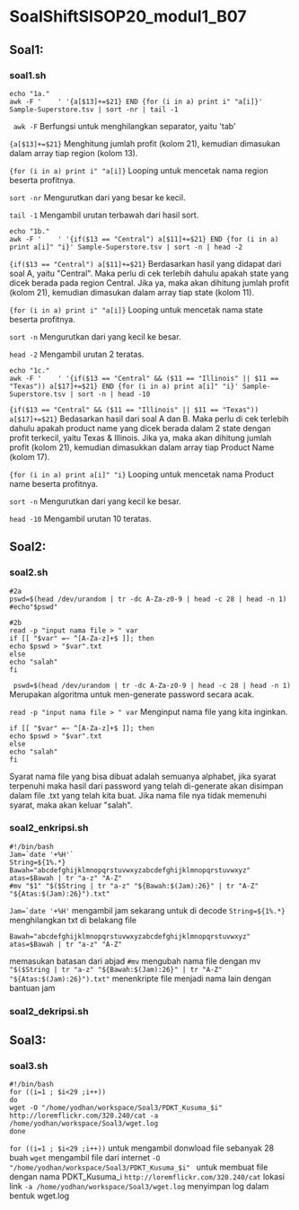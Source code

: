 # SoalShiftSISOP20_modul1_B07
## Soal1:
### soal1.sh
```
echo "1a."
awk -F '	' '{a[$13]+=$21} END {for (i in a) print i" "a[i]}' Sample-Superstore.tsv | sort -nr | tail -1
```
``` awk -F```
Berfungsi untuk menghilangkan separator, yaitu 'tab'

```{a[$13]+=$21}```
Menghitung jumlah profit (kolom 21), kemudian dimasukan dalam array tiap region (kolom 13).

```{for (i in a) print i" "a[i]}```
Looping untuk mencetak nama region beserta profitnya.

```sort -nr```
Mengurutkan dari yang besar ke kecil.

```tail -1```
Mengambil urutan terbawah dari hasil sort.

```
echo "1b."
awk -F '	' '{if($13 == "Central") a[$11]+=$21} END {for (i in a) print a[i]" "i}' Sample-Superstore.tsv | sort -n | head -2
```
```{if($13 == "Central") a[$11]+=$21}```
Berdasarkan hasil yang didapat dari soal A, yaitu "Central". Maka perlu di cek terlebih dahulu apakah state yang dicek berada pada region Central. Jika ya, maka akan dihitung jumlah profit (kolom 21), kemudian dimasukan dalam array tiap state (kolom 11).

```{for (i in a) print i" "a[i]}```
Looping untuk mencetak nama state beserta profitnya.

```sort -n```
Mengurutkan dari yang kecil ke besar.

```head -2```
Mengambil urutan 2 teratas.

```
echo "1c."
awk -F '	' '{if($13 == "Central" && ($11 == "Illinois" || $11 == "Texas")) a[$17]+=$21} END {for (i in a) print a[i]" "i}' Sample-Superstore.tsv | sort -n | head -10
```
```{if($13 == "Central" && ($11 == "Illinois" || $11 == "Texas")) a[$17]+=$21}```
Bedasarkan hasil dari soal A dan B. Maka perlu di cek terlebih dahulu apakah product name yang dicek berada dalam 2 state dengan profit terkecil, yaitu Texas & Illinois. Jika ya, maka akan dihitung jumlah profit (kolom 21), kemudian dimasukkan dalam array tiap Product Name (kolom 17).

```{for (i in a) print a[i]" "i}```
Looping untuk mencetak nama Product name beserta profitnya.


```sort -n```
Mengurutkan dari yang kecil ke besar.

```head -10```
Mengambil urutan 10 teratas.
## Soal2:
### soal2.sh
```
#2a
pswd=$(head /dev/urandom | tr -dc A-Za-z0-9 | head -c 28 | head -n 1)
#echo"$pswd"

#2b
read -p "input nama file > " var
if [[ "$var" =~ ^[A-Za-z]+$ ]]; then
echo $pswd > "$var".txt
else
echo "salah"
fi
```
``` pswd=$(head /dev/urandom | tr -dc A-Za-z0-9 | head -c 28 | head -n 1)``` 
Merupakan algoritma untuk men-generate password secara acak.

```read -p "input nama file > " var```
Menginput nama file yang kita inginkan.
```
if [[ "$var" =~ ^[A-Za-z]+$ ]]; then
echo $pswd > "$var".txt
else
echo "salah"
fi
```
Syarat nama file yang bisa dibuat adalah semuanya alphabet, jika syarat terpenuhi maka hasil dari password yang telah di-generate akan disimpan dalam file .txt yang telah kita buat. Jika nama file nya tidak memenuhi syarat, maka akan keluar "salah".
### soal2_enkripsi.sh
```
#!/bin/bash
Jam=`date '+%H'`
String=${1%.*}
Bawah="abcdefghijklmnopqrstuvwxyzabcdefghijklmnopqrstuvwxyz"
atas=$Bawah | tr "a-z" "A-Z"
#mv "$1" "$($String | tr "a-z" "${Bawah:$(Jam):26}" | tr "A-Z" "${Atas:$(Jam):26}").txt"
```
```Jam=`date '+%H'```
mengambil jam sekarang untuk di decode
```String=${1%.*}```
menghilangkan txt di belakang file
```
Bawah="abcdefghijklmnopqrstuvwxyzabcdefghijklmnopqrstuvwxyz"
atas=$Bawah | tr "a-z" "A-Z"
```
memasukan batasan dari abjad
```#mv```
mengubah nama file dengan mv
```"$($String | tr "a-z" "${Bawah:$(Jam):26}" | tr "A-Z" "${Atas:$(Jam):26}").txt"```
menenkripte file menjadi nama lain dengan bantuan jam

### soal2_dekripsi.sh
## Soal3:
### soal3.sh
```
#!/bin/bash
for ((i=1 ; $i<29 ;i++))
do
wget -O "/home/yodhan/workspace/Soal3/PDKT_Kusuma_$i" http://loremflickr.com/320.240/cat -a /home/yodhan/workspace/Soal3/wget.log
done
```
```for ((i=1 ; $i<29 ;i++))```
untuk mengambil donwload file sebanyak 28 buah
```wget```
mengambil file dari internet
```-O "/home/yodhan/workspace/Soal3/PDKT_Kusuma_$i" ```
untuk membuat file dengan nama PDKT_Kusuma_i
```http://loremflickr.com/320.240/cat```
lokasi link
```-a /home/yodhan/workspace/Soal3/wget.log```
menyimpan log dalam bentuk wget.log
